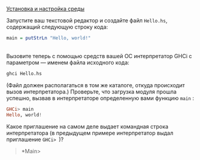 [Установка и настройка среды](https://stepik.org/lesson/8119/step/6)

Запустите ваш текстовой редактор и создайте файл `Hello.hs`, содержащий следующую строку кода:  
```haskell
main = putStrLn "Hello, world!"
```  
  
\
Вызовите теперь с помощью средств вашей ОС интерпретатор GHCi c параметром — именем файла исходного кода:  
```haskell
ghci Hello.hs
```  
  
(Файл должен располагаться в том же каталоге, откуда происходит вызов интерпретатора.) 
Проверьте, что загрузка модуля прошла успешно, вызвав в интерпретаторе определенную вами функцию `main` :  
```haskell
GHCi> main
Hello, world!
```  
  
Какое приглашение на самом деле выдает командная строка интерпретатора 
(в предыдущем примере интерпретатор выдал приглашение ```GHCi> ```)?  
  
> *Main>
 
